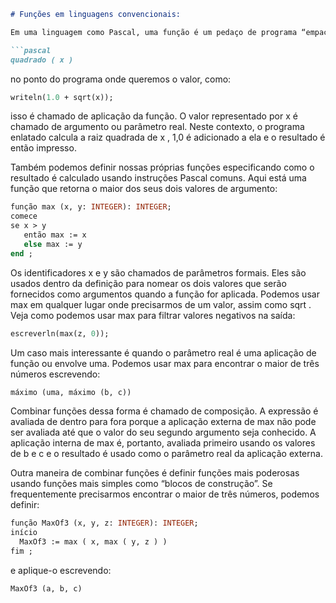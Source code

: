 ```markdown
# Funções em linguagens convencionais:

Em uma linguagem como Pascal, uma função é um pedaço de programa “empacotado” para realizar operações padrão, como encontrar raízes quadradas. Para obter a raiz quadrada de um número positivo armazenado em uma variável x , escrevemos:

```pascal
quadrado ( x )
```
no ponto do programa onde queremos o valor, como:
```pascal
writeln(1.0 + sqrt(x));
```
isso é chamado de aplicação da função. O valor representado por x é chamado de argumento ou parâmetro real. Neste contexto, o programa enlatado calcula a raiz quadrada de x , 1,0 é adicionado a ela e o resultado é então impresso.

Também podemos definir nossas próprias funções especificando como o resultado é calculado usando instruções Pascal comuns. Aqui está uma função que retorna o maior dos seus dois valores de argumento:

```pascal
função max (x, y: INTEGER): INTEGER; 
comece 
se x > y 
   então max := x 
   else max := y 
end ;
```
Os identificadores x e y são chamados de parâmetros formais. Eles são usados ​​dentro da definição para nomear os dois valores que serão fornecidos como argumentos quando a função for aplicada. Podemos usar max em qualquer lugar onde precisarmos de um valor, assim como sqrt . Veja como podemos usar max para filtrar valores negativos na saída:
```pascal
escreverln(max(z, 0));
```
Um caso mais interessante é quando o parâmetro real é uma aplicação de função ou envolve uma. Podemos usar max para encontrar o maior de três números escrevendo:
```pascal
máximo (uma, máximo (b, c))
```
Combinar funções dessa forma é chamado de composição. A expressão é avaliada de dentro para fora porque a aplicação externa de max não pode ser avaliada até que o valor do seu segundo argumento seja conhecido. A aplicação interna de max é, portanto, avaliada primeiro usando os valores de b e c e o resultado é usado como o parâmetro real da aplicação externa.

Outra maneira de combinar funções é definir funções mais poderosas usando funções mais simples como “blocos de construção”. Se frequentemente precisarmos encontrar o maior de três números, podemos definir:

```pascal
função MaxOf3 (x, y, z: INTEGER): INTEGER; 
início 
  MaxOf3 := max ( x, max ( y, z ) ) 
fim ;
```
e aplique-o escrevendo:
```pascal
MaxOf3 (a, b, c)
```
